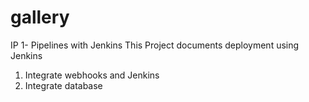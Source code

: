 # gallery
IP 1- Pipelines with Jenkins
This Project documents deployment using Jenkins
1. Integrate webhooks and Jenkins
2. Integrate database


